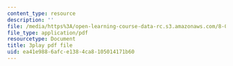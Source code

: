 ```yaml
---
content_type: resource
description: ''
file: /media/https%3A/open-learning-course-data-rc.s3.amazonaws.com/8-04-quantum-physics-i-spring-2016/ea41e9886afce1384ca8105014171b60_AtjMKPzNIXQ.pdf
file_type: application/pdf
resourcetype: Document
title: 3play pdf file
uid: ea41e988-6afc-e138-4ca8-105014171b60
---
```

